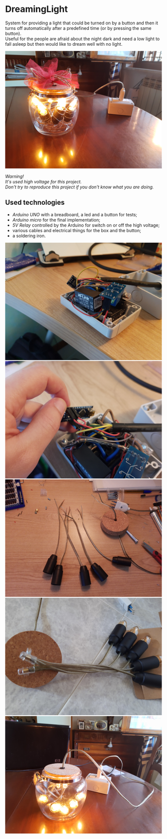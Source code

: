 # DreamingLight
System for providing a light that could be turned on by a button and then it turns off automatically after a predefined time (or by pressing the same button).  
Useful for the people are afraid about the night dark and need a low light to fall asleep but then would like to dream well with no light.  

![Full_DreamingLight](img/IMG_20200626_185622428.jpg)  

*Warning!  
It's used high voltage for this project.  
Don't try to reproduce this project if you don't know what you are doing.*  

## Used technologies
* *Arduino UNO* with a breadboard, a led and a button for tests;  
* *Arduino micro* for the final implementation;  
* *5V Relay* controlled by the Arduino for switch on or off the high voltage;  
* various cables and electrical things for the box and the button;  
* a soldering iron.  

![internal_box_view_a](img/IMG_20200626_152212118.jpg)
![internal_box_view_b](img/IMG_20200626_152218856.jpg)  
![lights_building_a](img/IMG_20200626_161555318.jpg)
![lights_building_b](img/IMG_20200626_163556979.jpg)  
![Full_DreamingLight_b](img/IMG_20200626_165930696.jpg)
